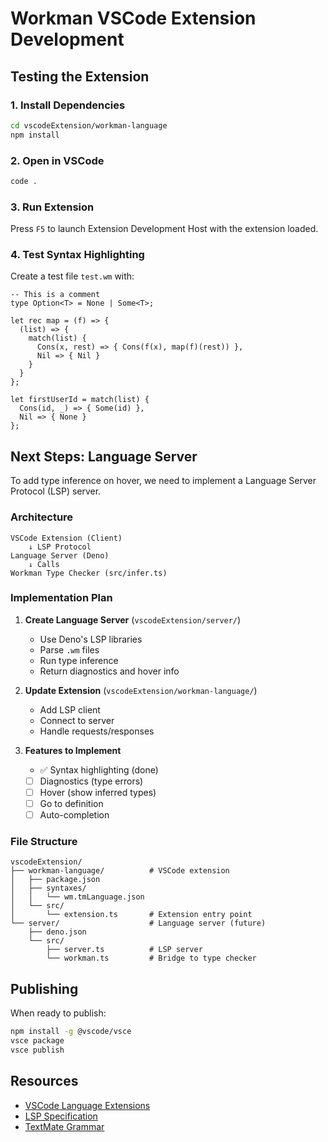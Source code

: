 # Workman VSCode Extension Development

## Testing the Extension

### 1. Install Dependencies
```bash
cd vscodeExtension/workman-language
npm install
```

### 2. Open in VSCode
```bash
code .
```

### 3. Run Extension
Press `F5` to launch Extension Development Host with the extension loaded.

### 4. Test Syntax Highlighting
Create a test file `test.wm` with:

```workman
-- This is a comment
type Option<T> = None | Some<T>;

let rec map = (f) => {
  (list) => {
    match(list) {
      Cons(x, rest) => { Cons(f(x), map(f)(rest)) },
      Nil => { Nil }
    }
  }
};

let firstUserId = match(list) {
  Cons(id, _) => { Some(id) },
  Nil => { None }
};
```

## Next Steps: Language Server

To add type inference on hover, we need to implement a Language Server Protocol (LSP) server.

### Architecture

```
VSCode Extension (Client)
    ↓ LSP Protocol
Language Server (Deno)
    ↓ Calls
Workman Type Checker (src/infer.ts)
```

### Implementation Plan

1. **Create Language Server** (`vscodeExtension/server/`)
   - Use Deno's LSP libraries
   - Parse `.wm` files
   - Run type inference
   - Return diagnostics and hover info

2. **Update Extension** (`vscodeExtension/workman-language/`)
   - Add LSP client
   - Connect to server
   - Handle requests/responses

3. **Features to Implement**
   - ✅ Syntax highlighting (done)
   - [ ] Diagnostics (type errors)
   - [ ] Hover (show inferred types)
   - [ ] Go to definition
   - [ ] Auto-completion

### File Structure

```
vscodeExtension/
├── workman-language/          # VSCode extension
│   ├── package.json
│   ├── syntaxes/
│   │   └── wm.tmLanguage.json
│   └── src/
│       └── extension.ts       # Extension entry point
└── server/                    # Language server (future)
    ├── deno.json
    └── src/
        ├── server.ts          # LSP server
        └── workman.ts         # Bridge to type checker
```

## Publishing

When ready to publish:

```bash
npm install -g @vscode/vsce
vsce package
vsce publish
```

## Resources

- [VSCode Language Extensions](https://code.visualstudio.com/api/language-extensions/overview)
- [LSP Specification](https://microsoft.github.io/language-server-protocol/)
- [TextMate Grammar](https://macromates.com/manual/en/language_grammars)

